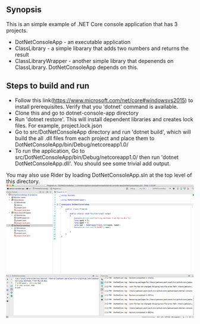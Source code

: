 ## Synopsis
This is an simple example of .NET Core console application that has 3 projects.

- DotNetConsoleApp - an executable application
- ClassLibrary - a simple libarary that adds two numbers and returns the result
- ClassLibraryWrapper - another simple library that depenends on ClassLibrary. DotNetConsoleApp depends on this.

## Steps to build and run
- Follow this link(https://www.microsoft.com/net/core#windowsvs2015) to install prerequisites. Verify that you 'dotnet' command is available.
- Clone this and go to dotnet-console-app directory
- Run 'dotnet restore'. This will install dependent libraries and creates lock files. For example, project.lock.json
- Go to src/DotNetConsoleApp directory and run 'dotnet build', which will build the all .dll files from each project and place them to DotNetConsoleApp/bin/Debug/netcoreapp1.0/
- To run the application, Go to src/DotNetConsoleApp/bin/Debug/netcoreapp1.0/ then run 'dotnet DotNetConsoleApp.dll'. You should see some trivial add output.

You may also use Rider by loading DotNetConsoleApp.sln at the top level of this directory.
![Rider 1.0 EAP](https://github.com/jaekwonpark/dotnet-console-app/blob/master/Program_cs_-_DotNetConsoleApp_-____work_src_github_com_jaekwonpark_dotnet-console-app_DotNetConsoleApp_sln__-_Rider_1_0_EAP.png)
